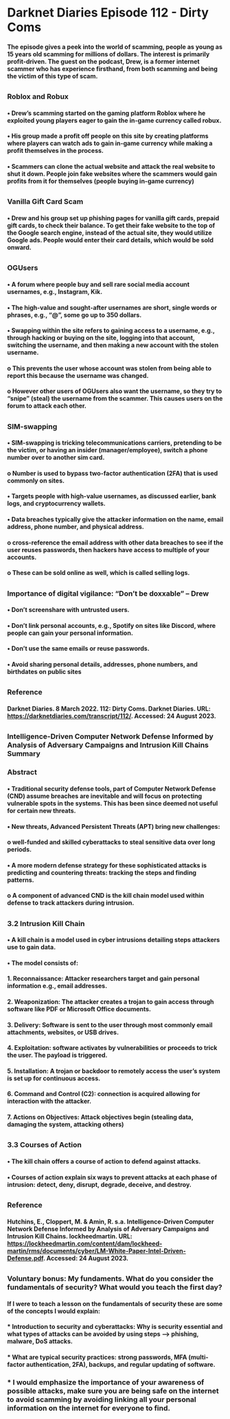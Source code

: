 # Darknet Diaries Episode 112 - Dirty Coms
#### The episode gives a peek into the world of scamming, people as young as 15 years old scamming for millions of dollars. The interest is primarily profit-driven. The guest on the podcast, Drew, is a former internet scammer who has experience firsthand, from both scamming and being the victim of this type of scam. 
##
### Roblox and Robux
#### •	Drew’s scamming started on the gaming platform Roblox where he exploited young players eager to gain the in-game currency called robux.
#### •	His group made a profit off people on this site by creating platforms where players can watch ads to gain in-game currency while making a profit themselves in the process.
#### •	Scammers can clone the actual website and attack the real website to shut it down. People join fake websites where the scammers would gain profits from it for themselves (people buying in-game currency)
##
### Vanilla Gift Card Scam
#### •	Drew and his group set up phishing pages for vanilla gift cards, prepaid gift cards, to check their balance. To get their fake website to the top of the Google search engine, instead of the actual site, they would utilize Google ads. People would enter their card details, which would be sold onward. 
##
### OGUsers
#### •	A forum where people buy and sell rare social media account usernames, e.g., Instagram, Kik. 
#### •	The high-value and sought-after usernames are short, single words or phrases, e.g., “@”, some go up to 350 dollars. 
#### •	Swapping within the site refers to gaining access to a username, e.g., through hacking or buying on the site, logging into that account, switching the username, and then making a new account with the stolen username. 
####        o	This prevents the user whose account was stolen from being able to report this because the username was changed. 
####     o	However other users of OGUsers also want the username, so they try to “snipe” (steal) the username from the scammer. This causes users on the forum to             attack each other.
##
### SIM-swapping
#### •	SIM-swapping is tricking telecommunications carriers, pretending to be the victim, or having an insider (manager/employee), switch a phone number over to another sim card. 
####     o	Number is used to bypass two-factor authentication (2FA) that is used commonly on sites. 
#### •	Targets people with high-value usernames, as discussed earlier, bank logs, and cryptocurrency wallets.
#### •	Data breaches typically give the attacker information on the name, email address, phone number, and physical address. 
####     o	cross-reference the email address with other data breaches to see if the user reuses passwords, then hackers have access to multiple of your accounts.
####     o	These can be sold online as well, which is called selling logs. 


##
### Importance of digital vigilance: “Don’t be doxxable” – Drew
#### •	Don’t screenshare with untrusted users.
#### •	Don’t link personal accounts, e.g., Spotify on sites like Discord, where people can gain your personal information.
#### •	Don’t use the same emails or reuse passwords.
#### •	Avoid sharing personal details, addresses, phone numbers, and birthdates on public sites

##
### Reference
#### Darknet Diaries. 8 March 2022. 112: Dirty Coms. Darknet Diaries. URL: https://darknetdiaries.com/transcript/112/. Accessed: 24 August 2023. 

##

### Intelligence-Driven Computer Network Defense Informed by Analysis of Adversary Campaigns and Intrusion Kill Chains Summary

### Abstract

#### •	Traditional security defense tools, part of Computer Network Defense (CND) assume breaches are inevitable and will focus on protecting vulnerable spots in the systems. This has been since deemed not useful for certain new threats.
#### •	New threats, Advanced Persistent Threats (APT) bring new challenges:
####     o	well-funded and skilled cyberattacks to steal sensitive data over long periods.
#### •	A more modern defense strategy for these sophisticated attacks is predicting and countering threats: tracking the steps and finding patterns.  
####     o	A component of advanced CND is the kill chain model used within defense to track attackers during intrusion.  

##  
### 3.2 Intrusion Kill Chain

#### •	A kill chain is a model used in cyber intrusions detailing steps attackers use to gain data.
#### •	The model consists of:
####     1.	Reconnaissance: Attacker researchers target and gain personal information e.g., email addresses.
####     2.	Weaponization: The attacker creates a trojan to gain access through software like PDF or Microsoft Office documents. 
####     3.	Delivery: Software is sent to the user through most commonly email attachments, websites, or USB drives.
####     4.	Exploitation: software activates by vulnerabilities or proceeds to trick the user. The payload is triggered. 
####     5.	Installation: A trojan or backdoor to remotely access the user’s system is set up for continuous access.
####     6.	Command and Control (C2): connection is acquired allowing for interaction with the attacker. 
####     7.	Actions on Objectives: Attack objectives begin (stealing data, damaging the system, attacking others) 

##
### 3.3 Courses of Action

#### •	The kill chain offers a course of action to defend against attacks.
#### •	Courses of action explain six ways to prevent attacks at each phase of intrusion: detect, deny, disrupt, degrade, deceive, and destroy. 

## 
### Reference 
#### Hutchins, E., Cloppert, M. & Amin, R. s.a. Intelligence-Driven Computer Network Defense Informed by Analysis of Adversary Campaigns and Intrusion Kill Chains. lockheedmartin. URL: https://lockheedmartin.com/content/dam/lockheed-martin/rms/documents/cyber/LM-White-Paper-Intel-Driven-Defense.pdf. Accessed: 24 August 2023. 


##

### Voluntary bonus: My fundaments. What do you consider the fundamentals of security? What would you teach the first day?

#### If I were to teach a lesson on the fundamentals of security these are some of the concepts I would explain:

#### * Introduction to security and cyberattacks: Why is security essential and what types of attacks can be avoided by using steps --> phishing, malware, DoS attacks. 
#### * What are typical security practices: strong passwords, MFA (multi-factor authentication, 2FA), backups, and regular updating of software. 
### * I would emphasize the importance of your awareness of possible attacks, make sure you are being safe on the internet to avoid scamming by avoiding linking all your personal information on the internet for everyone to find. 

